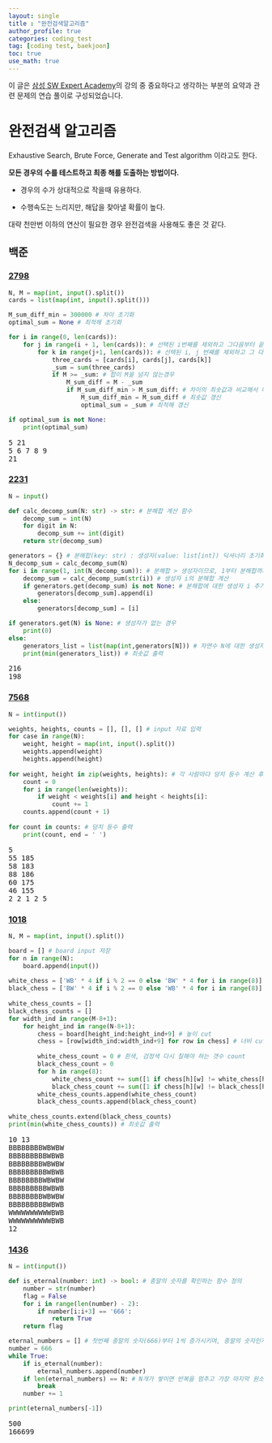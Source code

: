 ```yaml
---
layout: single
title : "완전검색알고리즘"
author_profile: true
categories: coding_test
tag: [coding test, baekjoon] 
toc: true
use_math: true
---
```


<head>
  <style>
    table.dataframe {
      white-space: normal;
      width: 100%;
      height: 240px;
      display: block;
      overflow: auto;
      font-family: Arial, sans-serif;
      font-size: 0.9rem;
      line-height: 20px;
      text-align: center;
      border: 0px !important;
    }

    table.dataframe th {
      text-align: center;
      font-weight: bold;
      padding: 8px;
    }
    
    table.dataframe td {
      text-align: center;
      padding: 8px;
    }
    
    table.dataframe tr:hover {
      background: #b8d1f3; 
    }
    
    .output_prompt {
      overflow: auto;
      font-size: 0.9rem;
      line-height: 1.45;
      border-radius: 0.3rem;
      -webkit-overflow-scrolling: touch;
      padding: 0.8rem;
      margin-top: 0;
      margin-bottom: 15px;
      font: 1rem Consolas, "Liberation Mono", Menlo, Courier, monospace;
      color: $code-text-color;
      border: solid 1px $border-color;
      border-radius: 0.3rem;
      word-break: normal;
      white-space: pre;
    }

  .dataframe tbody tr th:only-of-type {
      vertical-align: middle;
  }

  .dataframe tbody tr th {
      vertical-align: top;
  }

  .dataframe thead th {
      text-align: center !important;
      padding: 8px;
  }

  .page__content p {
      margin: 0 0 0px !important;
  }

  .page__content p > strong {
    font-size: 0.8rem !important;
  }

  </style>
</head>



이 글은 [삼성 SW Expert Academy](https://swexpertacademy.com/main/learn/course/subjectList.do?courseId=AVuPDN86AAXw5UW6)의 강의 중 중요하다고 생각하는 부분의 요약과 관련 문제의 연습 풀이로 구성되었습니다.




# 완전검색 알고리즘


Exhaustive Search, Brute Force, Generate and Test algorithm 이라고도 한다.


**모든 경우의 수를 테스트하고 최종 해를 도출하는 방법이다.**


- 경우의 수가 상대적으로 작을때 유용하다.

- 수행속도는 느리지만, 해답을 찾아낼 확률이 높다.

대략 천만번 이하의 연산이 필요한 경우 완전검색을 사용해도 좋은 것 같다.


## 백준


### [2798](https://www.acmicpc.net/problem/2798)



```python
N, M = map(int, input().split())
cards = list(map(int, input().split()))

M_sum_diff_min = 300000 # 차이 초기화
optimal_sum = None # 최적해 초기화

for i in range(0, len(cards)):
    for j in range(i + 1, len(cards)): # 선택된 i번째를 제외하고 그다음부터 끝까지
        for k in range(j+1, len(cards)): # 선택된 i, j 번째를 제외하고 그 다음부터 끝까지
            three_cards = [cards[i], cards[j], cards[k]]
            _sum = sum(three_cards)
            if M >= _sum: # 합이 M을 넘지 않는경우
                M_sum_diff = M - _sum
                if M_sum_diff_min > M_sum_diff: # 차이의 최솟값과 비교해서 더 작은경우
                    M_sum_diff_min = M_sum_diff # 최솟값 갱신
                    optimal_sum = _sum # 최적해 갱신

if optimal_sum is not None:
    print(optimal_sum)            
```

<pre>
5 21
5 6 7 8 9
21
</pre>
### [2231](https://www.acmicpc.net/problem/2231)



```python
N = input()

def calc_decomp_sum(N: str) -> str: # 분해합 계산 함수
    decomp_sum = int(N)
    for digit in N:
        decomp_sum += int(digit)
    return str(decomp_sum)

generators = {} # 분해합(key: str) : 생성자(value: list[int]) 딕셔너리 초기화
N_decomp_sum = calc_decomp_sum(N)
for i in range(1, int(N_decomp_sum)): # 분해합 > 생성자이므로, 1부터 분해합까지 순회
    decomp_sum = calc_decomp_sum(str(i)) # 생성자 i의 분해합 계산
    if generators.get(decomp_sum) is not None: # 분해합에 대한 생성자 i 추가
        generators[decomp_sum].append(i)
    else:
        generators[decomp_sum] = [i]

if generators.get(N) is None: # 생성자가 없는 경우
    print(0)
else:
    generators_list = list(map(int,generators[N])) # 자연수 N에 대한 생성자 조회
    print(min(generators_list)) # 최솟값 출력
```

<pre>
216
198
</pre>
### [7568](https://www.acmicpc.net/problem/7568)



```python
N = int(input())

weights, heights, counts = [], [], [] # input 자료 입력
for case in range(N):
    weight, height = map(int, input().split())
    weights.append(weight)
    heights.append(height)
    
for weight, height in zip(weights, heights): # 각 사람마다 덩치 등수 계산 후 counts에 저장
    count = 0
    for i in range(len(weights)):
        if weight < weights[i] and height < heights[i]: 
            count += 1
    counts.append(count + 1)
    
for count in counts: # 덩치 등수 출력
    print(count, end = ' ')
```

<pre>
5
55 185
58 183
88 186
60 175
46 155
2 2 1 2 5 
</pre>
### [1018](https://www.acmicpc.net/problem/1018)



```python
N, M = map(int, input().split())

board = [] # board input 저장
for n in range(N):
    board.append(input())
    
white_chess = ['WB' * 4 if i % 2 == 0 else 'BW' * 4 for i in range(8)]
black_chess = ['BW' * 4 if i % 2 == 0 else 'WB' * 4 for i in range(8)]
    
white_chess_counts = []
black_chess_counts = []
for width_ind in range(M-8+1):
    for height_ind in range(N-8+1):
        chess = board[height_ind:height_ind+9] # 높이 cut
        chess = [row[width_ind:width_ind+9] for row in chess] # 너비 cut
        
        white_chess_count = 0 # 흰색, 검정색 다시 칠해야 하는 갯수 count
        black_chess_count = 0
        for h in range(8):
            white_chess_count += sum([1 if chess[h][w] != white_chess[h][w] else 0 for w in range(8)])
            black_chess_count += sum([1 if chess[h][w] != black_chess[h][w] else 0 for w in range(8)])
        white_chess_counts.append(white_chess_count)
        black_chess_counts.append(black_chess_count)
        
white_chess_counts.extend(black_chess_counts)
print(min(white_chess_counts)) # 최솟값 출력
```

<pre>
10 13
BBBBBBBBWBWBW
BBBBBBBBBWBWB
BBBBBBBBWBWBW
BBBBBBBBBWBWB
BBBBBBBBWBWBW
BBBBBBBBBWBWB
BBBBBBBBWBWBW
BBBBBBBBBWBWB
WWWWWWWWWWBWB
WWWWWWWWWWBWB
12
</pre>
### [1436](https://www.acmicpc.net/problem/1436)



```python
N = int(input())

def is_eternal(number: int) -> bool: # 종말의 숫자를 확인하는 함수 정의
    number = str(number)
    flag = False
    for i in range(len(number) - 2):
        if number[i:i+3] == '666':
            return True
    return flag

eternal_numbers = [] # 첫번째 종말의 숫자(666)부터 1씩 증가시키며, 종말의 숫자인지 확인 후 저장
number = 666
while True:
    if is_eternal(number):
        eternal_numbers.append(number)
    if len(eternal_numbers) == N: # N개가 쌓이면 반복을 멈추고 가장 마지막 원소 출력
        break
    number += 1

print(eternal_numbers[-1])
```

<pre>
500
166699
</pre>
